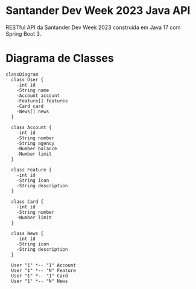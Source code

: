 # Santander Dev Week 2023 Java API
RESTful API da Santander Dev Week 2023 construída em Java 17 com Spring Boot 3.

# Diagrama de Classes
```mermaid
classDiagram
  class User {
    -int id
    -String name
    -Account account
    -Feature[] features
    -Card card
    -News[] news
  }

  class Account {
    -int id
    -String number
    -String agency
    -Number balance
    -Number limit
  }

  class Feature {
    -int id
    -String icon
    -String description
  }

  class Card {
    -int id
    -String number
    -Number limit
  }

  class News {
    -int id
    -String icon
    -String description
  }

  User "1" *-- "1" Account
  User "1" *-- "N" Feature
  User "1" *-- "1" Card
  User "1" *-- "N" News

```
